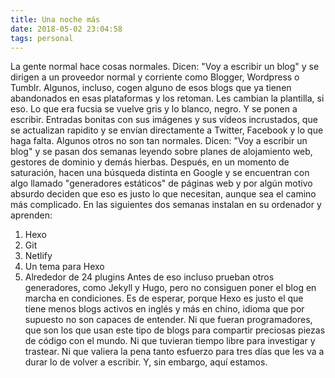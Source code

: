 ```yaml
---
title: Una noche más
date: 2018-05-02 23:04:58
tags: personal
---
```


La gente normal hace cosas normales. Dicen: "Voy a escribir un blog" y se dirigen a un proveedor normal y corriente como Blogger, Wordpress o Tumblr. Algunos, incluso, cogen alguno de esos blogs que ya tienen abandonados en esas plataformas y los retoman. Les cambian la plantilla, si eso. Lo que era fucsia se vuelve gris y lo blanco, negro. Y se ponen a escribir. Entradas bonitas con sus imágenes y sus vídeos incrustados, que se actualizan rapidito y se envían directamente a Twitter, Facebook y lo que haga falta.
Algunos otros no son tan normales. Dicen: "Voy a escribir un blog" y se pasan dos semanas leyendo sobre planes de alojamiento web, gestores de dominio y demás hierbas. Después, en un momento de saturación, hacen una búsqueda distinta en Google y se encuentran con algo llamado "generadores estáticos" de páginas web y por algún motivo absurdo deciden que eso es justo lo que necesitan, aunque sea el camino más complicado.
En las siguientes dos semanas instalan en su ordenador y aprenden:
1. Hexo
2. Git
3. Netlify
4. Un tema para Hexo
5. Alrededor de 24 plugins
Antes de eso incluso prueban otros generadores, como Jekyll y Hugo, pero no consiguen poner el blog en marcha en condiciones. Es de esperar, porque Hexo es justo el que tiene menos blogs activos en inglés y más en chino, idioma que por supuesto no son capaces de entender.
Ni que fueran programadores, que son los que usan este tipo de blogs para compartir preciosas piezas de código con el mundo. Ni que tuvieran tiempo libre para investigar y trastear. Ni que valiera la pena tanto esfuerzo para tres días que les va a durar lo de volver a escribir.
Y, sin embargo, aquí estamos.